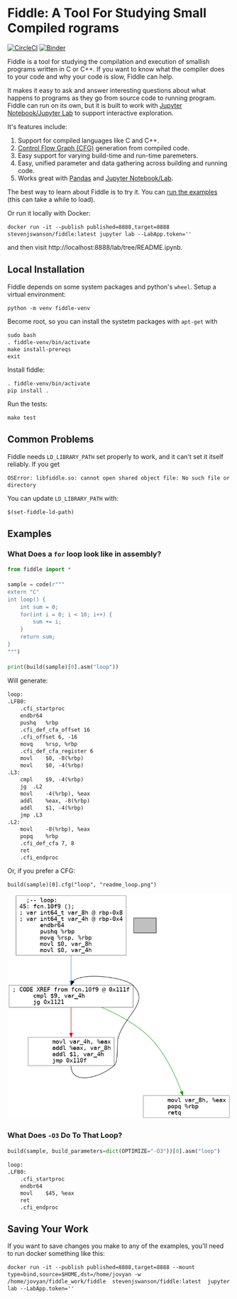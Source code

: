 # Fiddle: A Tool For Studying Small Compiled rograms

[![CircleCI](https://circleci.com/gh/circleci/circleci-docs.svg?style=svg)](https://circleci.com/gh/circleci/circleci-docs)
[![Binder](https://mybinder.org/badge_logo.svg)](https://mybinder.org/v2/gh/NVSL/fiddle/main?labpath=fiddle%2Fexamples%2Fstd_maps.ipynb)
	
Fiddle is a tool for
studying the compilation and execution of smallish programs written in C or
C++.  If you want to know what the compiler does to your code and why your code is slow, Fiddle can help.

It makes it easy to ask and answer interesting questions about what happens to
programs as they go from source code to running program.  Fiddle can run on its
own, but it is built to work with [Jupyter Notebook/Jupyter
Lab](https://jupyter.org/) to support interactive exploration.

It's features include:

1. Support for compiled languages like C and C++.
2. [Control Flow Graph (CFG)](https://en.wikipedia.org/wiki/Control-flow_graph) generation from compiled code.
3. Easy support for varying build-time and run-time paremeters.
4. Easy, unified parameter and data gathering across building and running code.
5. Works great with [Pandas](https://pandas.pydata.org/) and  [Jupyter Notebook/Lab](https://jupyter.org/).

The best way to learn about Fiddle is to try it.  You can [run the
examples](https://mybinder.org/v2/gh/NVSL/fiddle/main?labpath=README.ipynb) (this can take a while to load).

Or run it locally with Docker:

```
docker run -it --publish published=8888,target=8888 stevenjswanson/fiddle:latest jupyter lab --LabApp.token=''
```

and then visit http://localhost:8888/lab/tree/README.ipynb.

## Local Installation

Fiddle depends on some system packages and python's `wheel`.  Setup a virtual environment:

```
python -m venv fiddle-venv
```

Become root, so you can install the systetm packages with `apt-get` with 

```
sudo bash
. fiddle-venv/bin/activate	
make install-prereqs
exit
```

Install fiddle:

```
. fiddle-venv/bin/activate
pip install .
```

Run the tests:

```
make test
```

## Common Problems

Fiddle needs `LD_LIBRARY_PATH` set properly to work, and it can't set it itself reliably.  If you get

```
OSError: libfiddle.so: cannot open shared object file: No such file or directory
```

You can update `LD_LIBRARY_PATH` with:

```
$(set-fiddle-ld-path)
```

## Examples

### What Does a `for` loop look like in assembly?

```python
from fiddle import *

sample = code(r"""
extern "C"
int loop() {
	int sum = 0;
	for(int i = 0; i < 10; i++) {
		sum += i;
	}
	return sum;
}
""")

print(build(sample)[0].asm("loop"))
```

Will generate:

```gas
loop:
.LFB0:
	.cfi_startproc
	endbr64
	pushq	%rbp
	.cfi_def_cfa_offset 16
	.cfi_offset 6, -16
	movq	%rsp, %rbp
	.cfi_def_cfa_register 6
	movl	$0, -8(%rbp)
	movl	$0, -4(%rbp)
.L3:
	cmpl	$9, -4(%rbp)
	jg	.L2
	movl	-4(%rbp), %eax
	addl	%eax, -8(%rbp)
	addl	$1, -4(%rbp)
	jmp	.L3
.L2:
	movl	-8(%rbp), %eax
	popq	%rbp
	.cfi_def_cfa 7, 8
	ret
	.cfi_endproc
```

Or, if you prefer a CFG:

```
build(sample)[0].cfg("loop", "readme_loop.png") 
```

![CFG Example](images/readme_loop.png)

### What Does `-O3` Do To That Loop?

```python
build(sample, build_parameters=dict(OPTIMIZE="-O3"))[0].asm("loop")
```

```gas
loop:
.LFB0:
	.cfi_startproc
	endbr64
	movl	$45, %eax
	ret
	.cfi_endproc
```

## Saving Your Work

If you want to save changes you make to any of the examples, you'll need to run docker something like this:

```
docker run -it --publish published=8888,target=8888 --mount type=bind,source=$HOME,dst=/home/jovyan -w /home/jovyan/fiddle_work/fiddle  stevenjswanson/fiddle:latest  jupyter lab --LabApp.token=''
```
